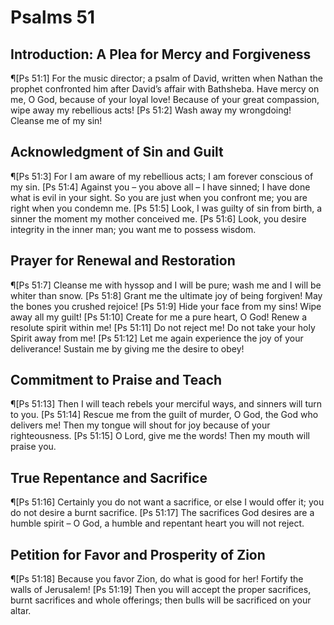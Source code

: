 # Psalms 51

## Introduction: A Plea for Mercy and Forgiveness
¶[Ps 51:1] For the music director; a psalm of David, written when Nathan the prophet confronted him after David’s affair with Bathsheba. Have mercy on me, O God, because of your loyal love! Because of your great compassion, wipe away my rebellious acts!
[Ps 51:2] Wash away my wrongdoing! Cleanse me of my sin!

## Acknowledgment of Sin and Guilt
¶[Ps 51:3] For I am aware of my rebellious acts; I am forever conscious of my sin.
[Ps 51:4] Against you – you above all – I have sinned; I have done what is evil in your sight. So you are just when you confront me; you are right when you condemn me.
[Ps 51:5] Look, I was guilty of sin from birth, a sinner the moment my mother conceived me.
[Ps 51:6] Look, you desire integrity in the inner man; you want me to possess wisdom.

## Prayer for Renewal and Restoration
¶[Ps 51:7] Cleanse me with hyssop and I will be pure; wash me and I will be whiter than snow.
[Ps 51:8] Grant me the ultimate joy of being forgiven! May the bones you crushed rejoice!
[Ps 51:9] Hide your face from my sins! Wipe away all my guilt!
[Ps 51:10] Create for me a pure heart, O God! Renew a resolute spirit within me!
[Ps 51:11] Do not reject me! Do not take your holy Spirit away from me!
[Ps 51:12] Let me again experience the joy of your deliverance! Sustain me by giving me the desire to obey!

## Commitment to Praise and Teach
¶[Ps 51:13] Then I will teach rebels your merciful ways, and sinners will turn to you.
[Ps 51:14] Rescue me from the guilt of murder, O God, the God who delivers me! Then my tongue will shout for joy because of your righteousness.
[Ps 51:15] O Lord, give me the words! Then my mouth will praise you.

## True Repentance and Sacrifice
¶[Ps 51:16] Certainly you do not want a sacrifice, or else I would offer it; you do not desire a burnt sacrifice.
[Ps 51:17] The sacrifices God desires are a humble spirit – O God, a humble and repentant heart you will not reject.

## Petition for Favor and Prosperity of Zion
¶[Ps 51:18] Because you favor Zion, do what is good for her! Fortify the walls of Jerusalem!
[Ps 51:19] Then you will accept the proper sacrifices, burnt sacrifices and whole offerings; then bulls will be sacrificed on your altar.
